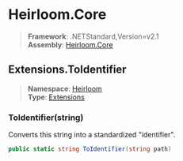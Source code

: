 # Heirloom.Core

> **Framework**: .NETStandard,Version=v2.1  
> **Assembly**: [Heirloom.Core][0]  

## Extensions.ToIdentifier

> **Namespace**: [Heirloom][0]  
> **Type**: [Extensions][1]  

### ToIdentifier(string)

Converts this string into a standardized "identifier".

```cs
public static string ToIdentifier(string path)
```

[0]: ../../../Heirloom.Core.md
[1]: ../Extensions.md
